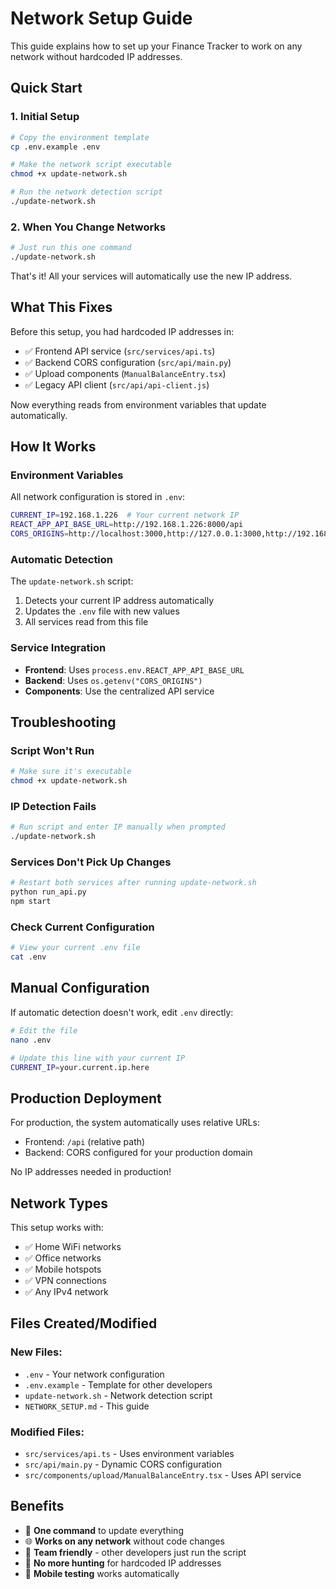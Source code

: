 # Network Setup Guide

This guide explains how to set up your Finance Tracker to work on any network without hardcoded IP addresses.

## Quick Start

### 1. Initial Setup
```bash
# Copy the environment template
cp .env.example .env

# Make the network script executable
chmod +x update-network.sh

# Run the network detection script
./update-network.sh
```

### 2. When You Change Networks
```bash
# Just run this one command
./update-network.sh
```

That's it! All your services will automatically use the new IP address.

## What This Fixes

Before this setup, you had hardcoded IP addresses in:
- ✅ Frontend API service (`src/services/api.ts`)
- ✅ Backend CORS configuration (`src/api/main.py`) 
- ✅ Upload components (`ManualBalanceEntry.tsx`)
- ✅ Legacy API client (`src/api/api-client.js`)

Now everything reads from environment variables that update automatically.

## How It Works

### Environment Variables
All network configuration is stored in `.env`:
```bash
CURRENT_IP=192.168.1.226  # Your current network IP
REACT_APP_API_BASE_URL=http://192.168.1.226:8000/api
CORS_ORIGINS=http://localhost:3000,http://127.0.0.1:3000,http://192.168.1.226:3000
```

### Automatic Detection
The `update-network.sh` script:
1. Detects your current IP address automatically
2. Updates the `.env` file with new values
3. All services read from this file

### Service Integration
- **Frontend**: Uses `process.env.REACT_APP_API_BASE_URL`
- **Backend**: Uses `os.getenv("CORS_ORIGINS")`
- **Components**: Use the centralized API service

## Troubleshooting

### Script Won't Run
```bash
# Make sure it's executable
chmod +x update-network.sh
```

### IP Detection Fails
```bash
# Run script and enter IP manually when prompted
./update-network.sh
```

### Services Don't Pick Up Changes
```bash
# Restart both services after running update-network.sh
python run_api.py
npm start
```

### Check Current Configuration
```bash
# View your current .env file
cat .env
```

## Manual Configuration

If automatic detection doesn't work, edit `.env` directly:
```bash
# Edit the file
nano .env

# Update this line with your current IP
CURRENT_IP=your.current.ip.here
```

## Production Deployment

For production, the system automatically uses relative URLs:
- Frontend: `/api` (relative path)
- Backend: CORS configured for your production domain

No IP addresses needed in production!

## Network Types

This setup works with:
- ✅ Home WiFi networks
- ✅ Office networks  
- ✅ Mobile hotspots
- ✅ VPN connections
- ✅ Any IPv4 network

## Files Created/Modified

### New Files:
- `.env` - Your network configuration
- `.env.example` - Template for other developers
- `update-network.sh` - Network detection script
- `NETWORK_SETUP.md` - This guide

### Modified Files:
- `src/services/api.ts` - Uses environment variables
- `src/api/main.py` - Dynamic CORS configuration
- `src/components/upload/ManualBalanceEntry.tsx` - Uses API service

## Benefits

- 🚀 **One command** to update everything
- 🌐 **Works on any network** without code changes
- 👥 **Team friendly** - other developers just run the script
- 🔧 **No more hunting** for hardcoded IP addresses
- 📱 **Mobile testing** works automatically